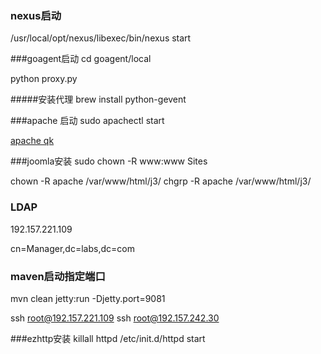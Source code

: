 ### nexus启动
/usr/local/opt/nexus/libexec/bin/nexus start

###goagent启动
cd goagent/local 

python proxy.py


#####安装代理
brew install python-gevent

###apache 启动
sudo apachectl start

[apache qk](http://127.0.0.1/~qk/)

###joomla安装
sudo chown -R www:www Sites

chown -R apache /var/www/html/j3/
chgrp -R apache /var/www/html/j3/


### LDAP
192.157.221.109

cn=Manager,dc=labs,dc=com



### maven启动指定端口
mvn clean jetty:run -Djetty.port=9081 


ssh root@192.157.221.109
ssh root@192.157.242.30

###ezhttp安装
killall httpd /etc/init.d/httpd start





